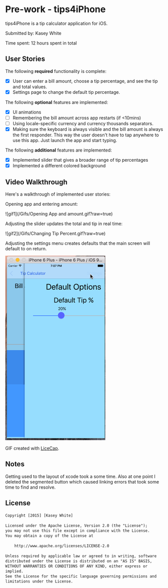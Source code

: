 
# Pre-work - tips4iPhone

tips4iPhone is a tip calculator application for iOS.

Submitted by: Kasey White

Time spent: 12 hours spent in total

## User Stories

The following **required** functionality is complete:

* [x] User can enter a bill amount, choose a tip percentage, and see the tip and total values.
* [x] Settings page to change the default tip percentage.

The following **optional** features are implemented:
* [x] UI animations
* [ ] Remembering the bill amount across app restarts (if <10mins)
* [ ] Using locale-specific currency and currency thousands separators.
* [x] Making sure the keyboard is always visible and the bill amount is always the first responder. This way the user doesn't have to tap anywhere to use this app. Just launch the app and start typing.

The following **additional** features are implemented:

- [x] Implemented slider that gives a broader range of tip percentages
- [x] Implemented a different colored background

## Video Walkthrough 

Here's a walkthrough of implemented user stories:

Opening app and entering amount:

![gif1](/Gifs/Opening App and amount.gif?raw=true)

Adjusting the slider updates the total and tip in real time:

![gif2](/Gifs/Changing Tip Percent.gif?raw=true)

Adjusting the settings menu creates defaults that the main screen will default to on return.

![gif2](/Gifs/Settings.gif?raw=true)


GIF created with [LiceCap](http://www.cockos.com/licecap/).

## Notes

Getting used to the layout of xcode took a some time.
Also at one point I deleted the segmented button which caused linking errors that took some time to find and resolve.

## License

    Copyright [2015] [Kasey White]

    Licensed under the Apache License, Version 2.0 (the "License");
    you may not use this file except in compliance with the License.
    You may obtain a copy of the License at

        http://www.apache.org/licenses/LICENSE-2.0

    Unless required by applicable law or agreed to in writing, software
    distributed under the License is distributed on an "AS IS" BASIS,
    WITHOUT WARRANTIES OR CONDITIONS OF ANY KIND, either express or implied.
    See the License for the specific language governing permissions and
    limitations under the License.
